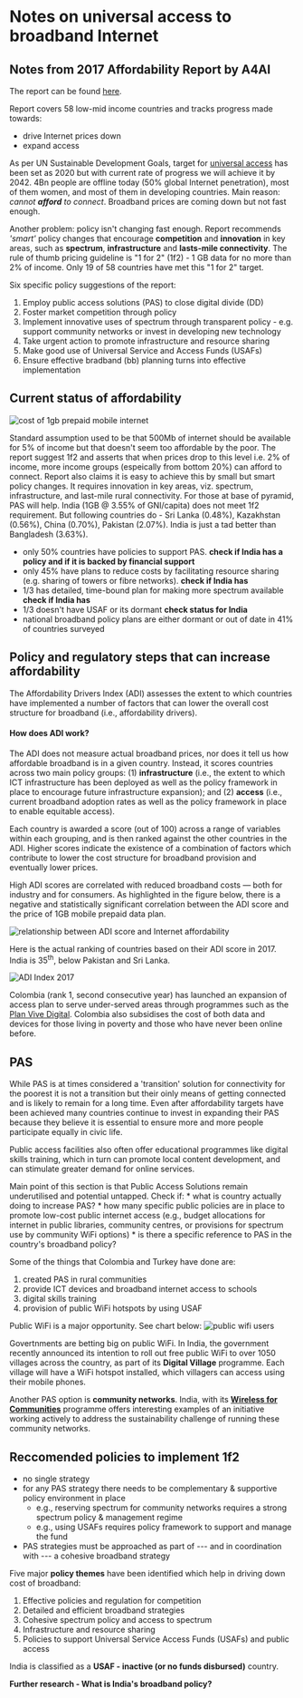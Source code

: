 Notes on universal access to broadband Internet
================

Notes from 2017 Affordability Report by A4AI
--------------------------------------------

The report can be found [here](def/universal-access/background-research/A4AI-2017-Affordability-Report.pdf).

Report covers 58 low-mid income countries and tracks progress made towards:

-   drive Internet prices down
-   expand access

As per UN Sustainable Development Goals, target for [universal access](http://www.un.org/sustainabledevelopment/infrastructure-industrialization/) has been set as 2020 but with current rate of progress we will achieve it by 2042. 4Bn people are offline today (50% global Internet penetration), most of them women, and most of them in developing countries. Main reason: *cannot **afford** to connect*. Broadband prices are coming down but not fast enough.

Another problem: policy isn't changing fast enough. Report recommends *'smart'* policy changes that encourage **competition** and **innovation** in key areas, such as **spectrum**, **infrastructure** and **lasts-mile connectivity**. The rule of thumb pricing guideline is "1 for 2" (1f2) - 1 GB data for no more than 2% of income. Only 19 of 58 countries have met this "1 for 2" target.

Six specific policy suggestions of the report:
1. Employ public access solutions (PAS) to close digital divide (DD)
2. Foster market competition through policy
3. Implement innovative uses of spectrum through transparent policy - e.g. support community networks or invest in developing new technology
4. Take urgent action to promote infrastructure and resource sharing
5. Make good use of Universal Service and Access Funds (USAFs)
6. Ensure effective bradband (bb) planning turns into effective implementation

Current status of affordability
-------------------------------

![cost of 1gb prepaid mobile internet](images/cost-of-1gb.PNG)

Standard assumption used to be that 500Mb of internet should be available for 5% of income but that doesn't seem too affordable by the poor. The report suggest 1f2 and asserts that when prices drop to this level i.e. 2% of income, more income groups (espeically from bottom 20%) can afford to connect. Report also claims it is easy to achieve this by small but smart policy changes. It requires innovation in key areas, viz. spectrum, infrastructure, and last-mile rural connectivity. For those at base of pyramid, PAS will help.
India (1GB @ 3.55% of GNI/capita) does not meet 1f2 requirement. But following countries do - Sri Lanka (0.48%), Kazakhstan (0.56%), China (0.70%), Pakistan (2.07%). India is just a tad better than Bangladesh (3.63%).

-   only 50% countries have policies to support PAS. **check if India has a policy and if it is backed by financial support**
-   only 45% have plans to reduce costs by facilitating resource sharing (e.g. sharing of towers or fibre networks). **check if India has**
-   1/3 has detailed, time-bound plan for making more spectrum available **check if India has**
-   1/3 doesn't have USAF or its dormant **check status for India**
-   national broadband policy plans are either dormant or out of date in 41% of countries surveyed

Policy and regulatory steps that can increase affordability
-----------------------------------------------------------

The Affordability Drivers Index (ADI) assesses the extent to which countries have implemented a number of factors that can lower the overall cost structure for broadband (i.e., affordability drivers).

#### How does ADI work?

The ADI does not measure actual broadband prices, nor does it tell us how affordable broadband is in a given country. Instead, it scores countries across two main policy groups: (1) **infrastructure** (i.e., the extent to which ICT infrastructure has been deployed as well as the policy framework in place to encourage future infrastructure expansion); and (2) **access** (i.e., current broadband adoption rates as well as the policy framework in place to enable equitable access).

Each country is awarded a score (out of 100) across a range of variables within each grouping, and is then ranked against the other countries in the ADI. Higher scores indicate the existence of a combination of factors which contribute to lower the cost structure for broadband provision and eventually lower prices.

High ADI scores are correlated with reduced broadband costs — both for industry and for consumers. As highlighted in the figure below, there is a negative and statistically significant correlation between the ADI score and the price of 1GB mobile prepaid data plan.

![relationship between ADI score and Internet affordability](images/adi-score.PNG)

Here is the actual ranking of countries based on their ADI score in 2017. India is 35<sup>th</sup>, below Pakistan and Sri Lanka.

![ADI Index 2017](images/adi-2017-index.PNG)

Colombia (rank 1, second consecutive year) has launched an expansion of access plan to serve under-served areas through programmes such as the [Plan Vive Digital](http://www.mintic.gov.co/portal/vivedigital/612/w3-channel.html). Colombia also subsidises the cost of both data and devices for those living in poverty and those who have never been online before.

PAS
---

While PAS is at times considered a 'transition' solution for connectivity for the poorest it is not a transition but their oinly means of getting connected and is likely to remain for a long time. Even after affordability targets have been achieved many countries continue to invest in expanding their PAS because they believe it is essential to ensure more and more people participate equally in civic life.

Public access facilities also often offer educational programmes like digital skills training, which in turn can promote local content development, and can stimulate greater demand for online services.

Main point of this section is that Public Access Solutions remain underutilised and potential untapped. Check if:
\* what is country actually doing to increase PAS?
\* how many specific public policies are in place to promote low-cost public internet access (e.g., budget allocations for internet in public libraries, community centres, or provisions for spectrum use by community WiFi options)
\* is there a specific reference to PAS in the country's broadband policy?

Some of the things that Colombia and Turkey have done are:
1. created PAS in rural communities
2. provide ICT devices and broadband internet access to schools
3. digital skills training
4. provision of public WiFi hotspots by using USAF

Public WiFi is a major opportunity. See chart below:
![public wifi users](images/public-wifi.png)

Govertnments are betting big on public WiFi. In India, the government recently announced its intention to roll out free public WiFi to over 1050 villages across the country, as part of its **Digital Village** programme. Each village will have a WiFi hotspot installed, which villagers can access using their mobile phones.

Another PAS option is **community networks**. India, with its [**Wireless for Communities**](http://wforc.in/) programme offers interesting examples of an initiative working actively to address the sustainability challenge of running these community networks.

Reccomended policies to implement 1f2
-------------------------------------

-   no single strategy
-   for any PAS strategy there needs to be complementary & supportive policy environment in place
    -   e.g., reserving spectrum for community networks requires a strong spectrum policy & management regime
    -   e.g., using USAFs requires policy framework to support and manage the fund
-   PAS strategies must be approached as part of --- and in coordination with --- a cohesive broadband strategy

Five major **policy themes** have been identified which help in driving down cost of broadband:
1. Effective policies and regulation for competition
2. Detailed and efficient broadband strategies
3. Cohesive spectrum policy and access to spectrum
4. Infrastructure and resource sharing
5. Policies to support Universal Service Access Funds (USAFs) and public access

India is classified as a **USAF - inactive (or no funds disbursed)** country.

**Further research - What is India's broadband policy?**
